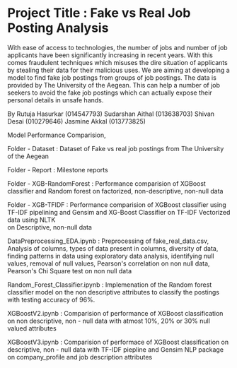 # Project Title : Fake vs Real Job Posting Analysis

  With ease of access to technologies, the number of jobs and number of job applicants have been significantly increasing in recent years. With this comes fraudulent techniques which misuses the dire situation of applicants by stealing their data for their malicious uses. We are aiming at developing a model to find fake job postings from groups of job postings. The data is provided by The University of the Aegean. This can help a number of job seekers to avoid the fake job postings which can actually expose their personal details in unsafe hands.

By
Rutuja Hasurkar (014547793)
Sudarshan Aithal (013638703)
Shivan Desai (010279646)
Jasmine Akkal (013773825)


Model Performance Comparision, 

Folder - Dataset  :  Dataset of Fake vs real job postings from The University of the Aegean 

Folder - Report  : Milestone reports

Folder - XGB-RandomForest  :  Performance comparision of XGBoost classifier and Random forest 
                                                                         on factorized, non-descriptive, non-null data

Folder - XGB-TFIDF  : Performance comparision of XGBoost classifier using TF-IDF pipelining and Gensim and XG-Boost Classifier on TF-IDF
                      Vectorized data using NLTK  
                                             on Descriptive, non-null data
                                             
DataPreprocessing_EDA.ipynb  :  Preprocessing of fake_real_data.csv, Analysis of columns, types of data present in columns, diversity of data, finding patterns in data using exploratory data analysis, identifying null values, removal of null values, Pearson's correlation on non null data, Pearson's Chi Square test on non null data

Random_Forest_Classifier.ipynb : Implemenation of the Random forest classifier model on the non descriptive attributes to classify the postings with testing accuracy of 96%.

XGBoostV2.ipynb  : Comparision of performance of XGBoost classification on non descriptive, non - null data with atmost 10%, 20% or 30% null valued attributes

XGBoostV3.ipynb  :  Comparision of performace of XGBoost classification on descriptive, non - null data with TF-IDF piepline and Gensim NLP package on company_profile and job description attributes
